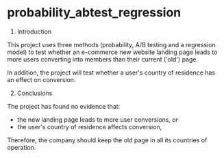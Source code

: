 # probability_abtest_regression

1. Introduction

This project uses three methods (probability, A/B testing and a regression model) to test whether an e-commerce new website landing page leads to more 
users converting into members than their current ('old') page.

In addition, the project will test whether a user's country of residence has an effect on conversion.

2. Conclusions

The project has found no evidence that:
- the new landing page leads to more user conversions, or
- the user's country of residence affects conversion, 

Therefore, the company should keep the old page in all its countries of operation.
